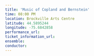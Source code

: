 ```yaml
---
title: 'Music of Copland and Bernstein'
time: 08:00 PM
location: Brockville Arts Centre
latitude: 44.5895244
longitude: -75.6842858
performance_url: 
ticket_information_url: 
ensemble: 
conductor: 
---
```

